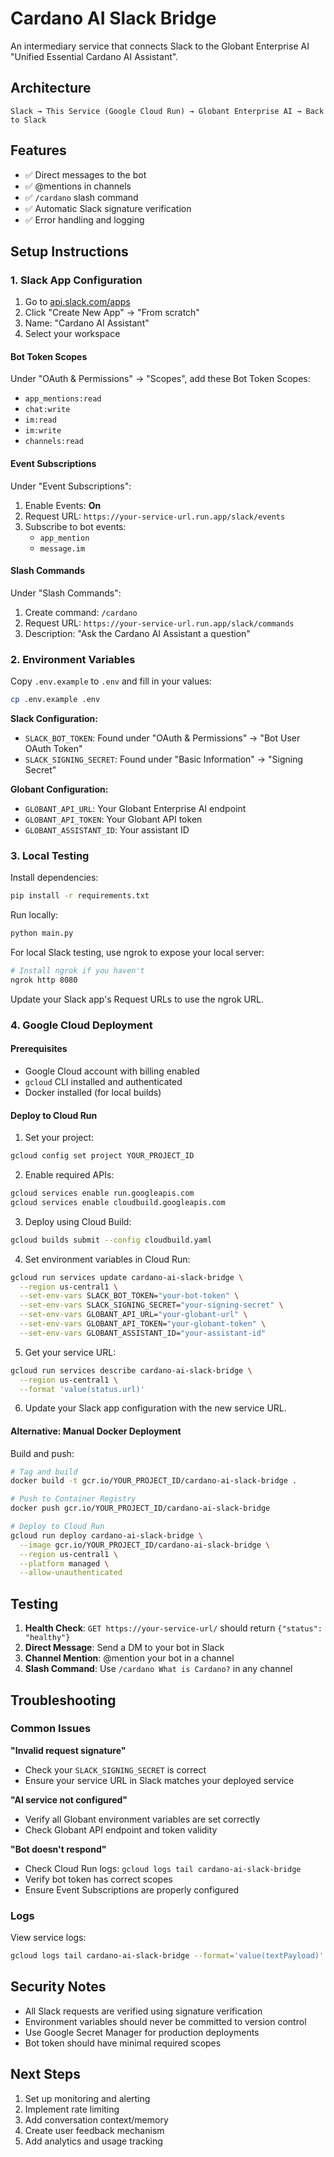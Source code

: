 # Cardano AI Slack Bridge

An intermediary service that connects Slack to the Globant Enterprise AI "Unified Essential Cardano AI Assistant".

## Architecture

```
Slack → This Service (Google Cloud Run) → Globant Enterprise AI → Back to Slack
```

## Features

- ✅ Direct messages to the bot
- ✅ @mentions in channels
- ✅ `/cardano` slash command
- ✅ Automatic Slack signature verification
- ✅ Error handling and logging

## Setup Instructions

### 1. Slack App Configuration

1. Go to [api.slack.com/apps](https://api.slack.com/apps)
2. Click "Create New App" → "From scratch"
3. Name: "Cardano AI Assistant"
4. Select your workspace

#### Bot Token Scopes
Under "OAuth & Permissions" → "Scopes", add these Bot Token Scopes:
- `app_mentions:read`
- `chat:write`
- `im:read`
- `im:write`
- `channels:read`

#### Event Subscriptions
Under "Event Subscriptions":
1. Enable Events: **On**
2. Request URL: `https://your-service-url.run.app/slack/events`
3. Subscribe to bot events:
   - `app_mention`
   - `message.im`

#### Slash Commands
Under "Slash Commands":
1. Create command: `/cardano`
2. Request URL: `https://your-service-url.run.app/slack/commands`
3. Description: "Ask the Cardano AI Assistant a question"

### 2. Environment Variables

Copy `.env.example` to `.env` and fill in your values:

```bash
cp .env.example .env
```

**Slack Configuration:**
- `SLACK_BOT_TOKEN`: Found under "OAuth & Permissions" → "Bot User OAuth Token"
- `SLACK_SIGNING_SECRET`: Found under "Basic Information" → "Signing Secret"

**Globant Configuration:**
- `GLOBANT_API_URL`: Your Globant Enterprise AI endpoint
- `GLOBANT_API_TOKEN`: Your Globant API token
- `GLOBANT_ASSISTANT_ID`: Your assistant ID

### 3. Local Testing

Install dependencies:
```bash
pip install -r requirements.txt
```

Run locally:
```bash
python main.py
```

For local Slack testing, use ngrok to expose your local server:
```bash
# Install ngrok if you haven't
ngrok http 8080
```

Update your Slack app's Request URLs to use the ngrok URL.

### 4. Google Cloud Deployment

#### Prerequisites
- Google Cloud account with billing enabled
- `gcloud` CLI installed and authenticated
- Docker installed (for local builds)

#### Deploy to Cloud Run

1. Set your project:
```bash
gcloud config set project YOUR_PROJECT_ID
```

2. Enable required APIs:
```bash
gcloud services enable run.googleapis.com
gcloud services enable cloudbuild.googleapis.com
```

3. Deploy using Cloud Build:
```bash
gcloud builds submit --config cloudbuild.yaml
```

4. Set environment variables in Cloud Run:
```bash
gcloud run services update cardano-ai-slack-bridge \
  --region us-central1 \
  --set-env-vars SLACK_BOT_TOKEN="your-bot-token" \
  --set-env-vars SLACK_SIGNING_SECRET="your-signing-secret" \
  --set-env-vars GLOBANT_API_URL="your-globant-url" \
  --set-env-vars GLOBANT_API_TOKEN="your-globant-token" \
  --set-env-vars GLOBANT_ASSISTANT_ID="your-assistant-id"
```

5. Get your service URL:
```bash
gcloud run services describe cardano-ai-slack-bridge \
  --region us-central1 \
  --format 'value(status.url)'
```

6. Update your Slack app configuration with the new service URL.

#### Alternative: Manual Docker Deployment

Build and push:
```bash
# Tag and build
docker build -t gcr.io/YOUR_PROJECT_ID/cardano-ai-slack-bridge .

# Push to Container Registry
docker push gcr.io/YOUR_PROJECT_ID/cardano-ai-slack-bridge

# Deploy to Cloud Run
gcloud run deploy cardano-ai-slack-bridge \
  --image gcr.io/YOUR_PROJECT_ID/cardano-ai-slack-bridge \
  --region us-central1 \
  --platform managed \
  --allow-unauthenticated
```

## Testing

1. **Health Check**: `GET https://your-service-url/` should return `{"status": "healthy"}`
2. **Direct Message**: Send a DM to your bot in Slack
3. **Channel Mention**: @mention your bot in a channel
4. **Slash Command**: Use `/cardano What is Cardano?` in any channel

## Troubleshooting

### Common Issues

**"Invalid request signature"**
- Check your `SLACK_SIGNING_SECRET` is correct
- Ensure your service URL in Slack matches your deployed service

**"AI service not configured"**
- Verify all Globant environment variables are set correctly
- Check Globant API endpoint and token validity

**"Bot doesn't respond"**
- Check Cloud Run logs: `gcloud logs tail cardano-ai-slack-bridge`
- Verify bot token has correct scopes
- Ensure Event Subscriptions are properly configured

### Logs

View service logs:
```bash
gcloud logs tail cardano-ai-slack-bridge --format='value(textPayload)'
```

## Security Notes

- All Slack requests are verified using signature verification
- Environment variables should never be committed to version control
- Use Google Secret Manager for production deployments
- Bot token should have minimal required scopes

## Next Steps

1. Set up monitoring and alerting
2. Implement rate limiting
3. Add conversation context/memory
4. Create user feedback mechanism
5. Add analytics and usage tracking